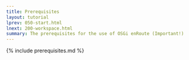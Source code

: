 ```yaml
---
title: Prerequisites
layout: tutorial
lprev: 050-start.html
lnext: 200-workspace.html
summary: The prerequisites for the use of OSGi enRoute (Important!)
---
```


{% include prerequisites.md %}

